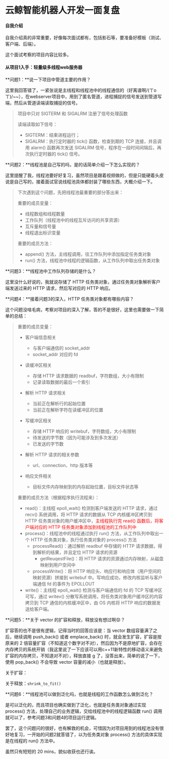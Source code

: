 # 云鲸智能机器人开发一面复盘

#### 自我介绍

自我介绍真的非常重要，好像每次面试都有，包括影石等，要准备好模板（测试、客户端、后端）。

这个面试考察的项目内容比较多。

#### 从项目1入手：轻量级多线程web服务器

**问题1：**说一下项目中管道主要的作用？

这里我回答错了，一紧张说是主线程和线程池中的线程通信的（好离谱啊/(ㄒoㄒ)/~~），在webserver项目中，用到了匿名管道，进程捕捉的信号发送到管道写端，然后从管道读端读取捕捉的信号。

> 项目中只对 SIGTERM 和 SIGALRM 注册了信号处理函数
>
> 读端读取如下信号：
>
> - SIGTERM：结束进程运行；
> - SIGALRM：执行定时器的 tick() 函数，检查到期的 TCP 连接，并且调用 alarm() 函数再次发送 SIGALRM 信号，程序在一段时间间隔后，再次执行定时器的 tick() 信号。

**问题2：**线程池是自己写的吗，是的话简单介绍一下怎么实现的？

这里提醒了我，线程池要好好复习，虽然项目是跟着视频做的，但是只能硬着头皮说是自己写的，接着面试官说线程池具体都封装了哪些东西，大概介绍一下。

> 下次遇到这个问题，先把线程池最重要的部分答出来：
>
> 重要的成员变量：
>
> - 线程数组和线程数量
> - 工作队列（线程池中的线程互斥访问的共享资源）
> - 互斥量和信号量
> - 线程退出标识变量
>
> 重要的成员方法：
>
> - append() 方法，主线程调用，往工作队列中添加指定任务类对象
> - run() 方法，线程池中线程的逻辑函数，从工作队列中取出任务类对象

**问题3：**线程池中工作队列存储的是什么？

这里没什么好说的，我就说存储了 HTTP 任务类对象，通过任务类对象解析客户端发送过来的 HTTP 请求，然后写对应的 HTTP 响应。

**问题4：**接着问题3的深入，HTTP 任务类对象都有哪些内容？

这个问题没啥毛病，考察对项目的深入了解，答的不是很好，这里也需要做一下简单的总结：

> 重要的成员变量：
>
> - 客户端信息相关
>   - 与客户端通信的 socket_addr 
>   - socket_addr 对应的 fd
> - 读缓冲区相关
>   - 存储 HTTP 请求数据的 readbuf，字符数组，大小有限制
>   - 记录读取数据的最后一个索引
>
> - 解析 HTTP 请求相关
>   - 当前正在解析行的起始位置
>   - 当前正在解析字符在读缓冲区的位置
> - 写缓冲区相关
>   - 存储 HTTP 响应的 writebuf，字符数组，大小有限制
>   - 待发送的字节数（因为可能涉及到多次发送）
>   - 已发送的字节数
> - 解析 HTTP 请求的相关参数
>   - url、connection、http 版本等
> - 响应文件相关
>   - 目标文件内存映射到的内存起始位置，目标文件状态等
>
> 重要的成员方法（根据程序执行流程来）：
>
> - read()：主线程 epoll_wait() 检测到客户端发送的 HTTP 请求，通过 recv() 系统调用，将 HTTP 请求的数据从 TCP 内核缓冲区拷贝到 HTTP 任务类对象的用户缓冲区中，<font color = red>主线程执行完 read() 函数后，将客户端对应的 HTTP 任务类对象添加到线程池的工作队列中</font>
> - process()：线程池中的线程通过执行 run() 方法，从工作队列中取出一个 HTTP 任务类对象，执行任务类对象的 process() 方法
>   - processRead()：通过解析 readbuf 中存储的 HTTP 请求数据，得到解析的结果，并且定位 HTTP 请求的资源
>     - getReuqestFile()：将 HTTP 请求的资源通过内存映射，从磁盘映射到用户空间中
>   - processWrite()：将 HTTP 响应头、响应行和响应体（用户空间的映射资源）拼接到 writebuf 中。写响应成功，修改内核监听与客户端通信 fd 的事件为 EPOLLOUT
> - write()：主线程 epoll_wait() 检测与客户端通信的 fd 的 TCP 写缓冲区可写，通过 writev() 分散写系统调用，将任务类对象用户缓冲区的内容拷贝到 TCP 通信的内核缓冲区中，由 OS 内核将 HTTP 响应的数据发送给客户端。

**问题5：**关于 vector 的扩容和释放，释放没有想过啊😟？

扩容答的也不是很有逻辑，记得当时的回答应该是：当 vector 数组容量满了之后，继续调用 push_back() 或者 emplace_back() 时，就会发生扩容，扩容是按原来的 2 倍容量扩容（不知道这个数字对不对），然后因为不是原地扩容，会存在内存拷贝的系统开销（我这里说了一下应该可以用c++11新特性的移动语义来避免扩容的内存拷贝，不知道对不对），释放直接 g 了，没答出来，简单的说了一下，使用 pop_back() 不会导致 vector 容量的减小（也就是释放）。

关于扩容：

关于释放：`shrink_to_fit()`

**问题6：**线程池可以做到泛化吗，也就是线程的工作函数怎么做到泛化？

是可以泛化的，而且项目也确实做到了泛化，也就是任务类对象通过实现 process() 方法，处理自己的业务逻辑，交给线程池中的线程逻辑函数 run() 调用就可以了，参考问题3和问题4的项目运行逻辑。

罢了，这个问题问的很好，也有解救的机会，可惜因为对项目用到的线程池没有很好地复习，一开始的问题2就答错了，以为任务类对象 process() 方法的具体实现是在线程的 run() 方法中。

虽然只有短短的 20 mins，貌似收获也还行诶。
